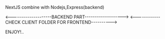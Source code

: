 NextJS combine with Nodejs,Express(backend)

<--------------------BACKEND PART------------------->
<------------CHECK CLIENT FOLDER FOR FRONTEND---------->

ENJOY!..

